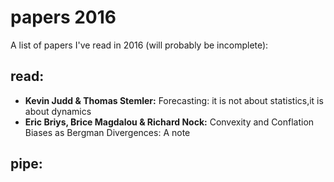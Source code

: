# papers 2016 
A list of papers I've read in 2016 (will probably be incomplete): 
## read: 
- **Kevin Judd & Thomas Stemler:** Forecasting: it is not about statistics,it is about dynamics
- **Eric Briys, Brice Magdalou & Richard Nock:** Convexity and Conflation Biases as Bergman Divergences: A note

## pipe: 
